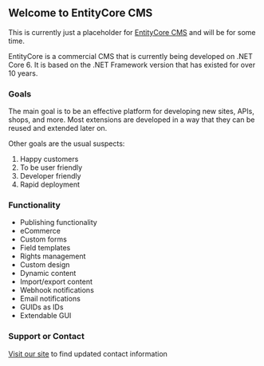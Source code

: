 ## Welcome to EntityCore CMS

This is currently just a placeholder for [EntityCore CMS](https://entitycore.io/) and will be for some time.

EntityCore is a commercial CMS that is currently being developed on .NET Core 6. It is based on the .NET Framework version that has existed for over 10 years.

### Goals

The main goal is to be an effective platform for developing new sites, APIs, shops, and more. Most extensions are developed in a way that they can be reused and extended later on.

Other goals are the usual suspects: 
1. Happy customers
2. To be user friendly
3. Developer friendly
4. Rapid deployment

### Functionality

- Publishing functionality
- eCommerce
- Custom forms
- Field templates
- Rights management
- Custom design
- Dynamic content
- Import/export content
- Webhook notifications
- Email notifications
- GUIDs as IDs
- Extendable GUI

### Support or Contact

[Visit our site](https://entitycore.io) to find updated contact information
